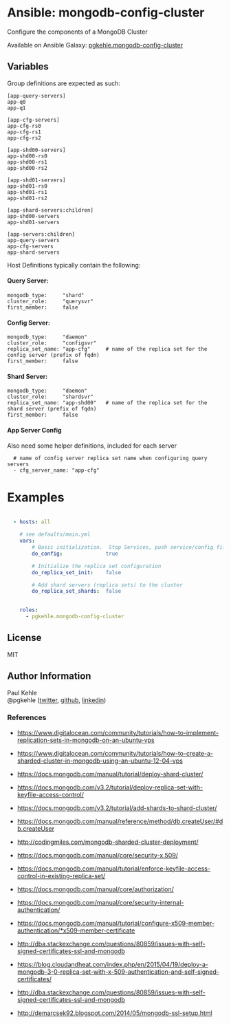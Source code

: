 # Ansible: mongodb-config-cluster

Configure the components of a MongoDB Cluster

Available on Ansible Galaxy: [pgkehle.mongodb-config-cluster](https://galaxy.ansible.com/pgkehle/mongodb-config-cluster)

## Variables

Group definitions are expected as such:

```
[app-query-servers]
app-q0
app-q1

[app-cfg-servers]
app-cfg-rs0
app-cfg-rs1
app-cfg-rs2

[app-shd00-servers]
app-shd00-rs0
app-shd00-rs1
app-shd00-rs2

[app-shd01-servers]
app-shd01-rs0
app-shd01-rs1
app-shd01-rs2

[app-shard-servers:children]
app-shd00-servers
app-shd01-servers

[app-servers:children]
app-query-servers
app-cfg-servers
app-shard-servers
```

Host Definitions typically contain the following:

#### Query Server:

```
mongodb_type:     "shard"
cluster_role:     "querysvr"
first_member:     false
```

#### Config Server:
```
mongodb_type:     "daemon"
cluster_role:     "configsvr"
replica_set_name: "app-cfg"     # name of the replica set for the config server (prefix of fqdn)
first_member:     false
```

#### Shard Server:
```
mongodb_type:     "daemon"
cluster_role:     "shardsvr"
replica_set_name: "app-shd00"   # name of the replica set for the shard server (prefix of fqdn)
first_member:     false
```

#### App Server Config

Also need some helper definitions, included for each server

```
  # name of config server replica set name when configuring query servers
  - cfg_server_name: "app-cfg"  
```



# Examples

```YAML

  - hosts: all
 
    # see defaults/main.yml
    vars: 
        # Basic initialization.  Stop Services, push service/config files, clear directories and logs, restart services
        do_config:              true    

        # Initialize the replica set configuration
        do_replica_set_init:    false

        # Add shard servers (replica sets) to the cluster
        do_replica_set_shards:  false

 
    roles:
      - pgkehle.mongodb-config-cluster
```

## License

MIT

## Author Information

Paul Kehle  
@pgkehle ([twitter](https://twitter.com/pgkehle), [github](https://github.com/pgkehle), [linkedin](https://www.linkedin.com/in/pgkehle))

### References

* https://www.digitalocean.com/community/tutorials/how-to-implement-replication-sets-in-mongodb-on-an-ubuntu-vps
* https://www.digitalocean.com/community/tutorials/how-to-create-a-sharded-cluster-in-mongodb-using-an-ubuntu-12-04-vps
* https://docs.mongodb.com/manual/tutorial/deploy-shard-cluster/
* https://docs.mongodb.com/v3.2/tutorial/deploy-replica-set-with-keyfile-access-control/
* https://docs.mongodb.com/v3.2/tutorial/add-shards-to-shard-cluster/
* https://docs.mongodb.com/manual/reference/method/db.createUser/#db.createUser
* http://codingmiles.com/mongodb-sharded-cluster-deployment/


* https://docs.mongodb.com/manual/core/security-x.509/
* https://docs.mongodb.com/manual/tutorial/enforce-keyfile-access-control-in-existing-replica-set/
* https://docs.mongodb.com/manual/core/authorization/
* https://docs.mongodb.com/manual/core/security-internal-authentication/
* https://docs.mongodb.com/manual/tutorial/configure-x509-member-authentication/*x509-member-certificate
* http://dba.stackexchange.com/questions/80859/issues-with-self-signed-certificates-ssl-and-mongodb
* https://blog.cloudandheat.com/index.php/en/2015/04/19/deploy-a-mongodb-3-0-replica-set-with-x-509-authentication-and-self-signed-certificates/
* http://dba.stackexchange.com/questions/80859/issues-with-self-signed-certificates-ssl-and-mongodb
* http://demarcsek92.blogspot.com/2014/05/mongodb-ssl-setup.html

